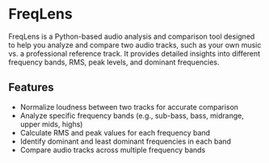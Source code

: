 # FreqLens

FreqLens is a Python-based audio analysis and comparison tool designed to help you analyze and compare two audio tracks, such as your own music vs. a professional reference track. It provides detailed insights into different frequency bands, RMS, peak levels, and dominant frequencies.

## Features

- Normalize loudness between two tracks for accurate comparison
- Analyze specific frequency bands (e.g., sub-bass, bass, midrange, upper mids, highs)
- Calculate RMS and peak values for each frequency band
- Identify dominant and least dominant frequencies in each band
- Compare audio tracks across multiple frequency bands
